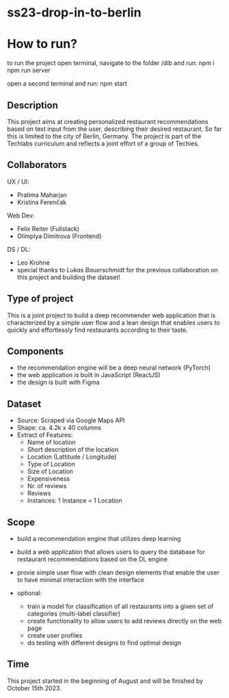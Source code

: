# ss23-drop-in-to-berlin

# How to run?
to run the project open terminal, navigate to the folder /dib and run:
npm i
npm run server

open a second terminal and run:
npm start

## Description
This project aims at creating personalized restaurant recommendations based on text input from the user, describing their desired restaurant. So far this is limited to the city of Berlin, Germany. The project is part of the Techlabs curriculum and reflects a joint effort of a group of Techies.

## Collaborators
UX / UI:
- Pratima Maharjan
- Kristina Ferenčak

Web Dev:
- Felix Reiter (Fullstack)
- Olimpiya Dimitrova (Frontend)

DS / DL:
- Leo Krohne
- special thanks to *Lukas Bauerschmidt* for the previous collaboration on this project and building the dataset!



## Type of project
This is a joint project to build a deep recommender web application that is characterized by a simple user flow and a lean design that enables users to quickly and effortlessly find restaurants according to their taste.

## Components
- the recommendation engine will be a deep neural network (PyTorch)
- the web application is built in JavaScript (ReactJS)
- the design is built with Figma

## Dataset
- Source: Scraped via Google Maps API
- Shape: ca. 4.2k x 40 columns
- Extract of Features:
    - Name of location
    - Short description of the location
    - Location (Lattitude / Longitude)
    - Type of Location
    - Size of Location
    - Expensiveness
    - Nr. of reviews
    - Reviews
    - Instances: 1 Instance = 1 Location

## Scope
- build a recommendation engine that utilizes deep learning
- build a web application that allows users to query the database for restaurant recommendations based on the DL engine
- provie simple user flow with clean design elements that enable the user to have minimal interaction with the interface

- optional:
    - train a model for classification of all restaurants into a given set of categories (multi-label classifier)
    - create functionality to allow users to add reviews directly on the web page
    - create user profiles
    - do testing with different designs to find optimal design
 
## Time
This project started in the beginning of August and will be finished by October 15th 2023. 

